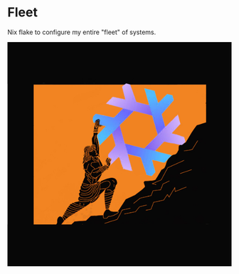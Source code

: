 # Fleet

Nix flake to configure my entire "fleet" of systems.

![sisyphus](./docs/assets/sisyphus.jpeg)
